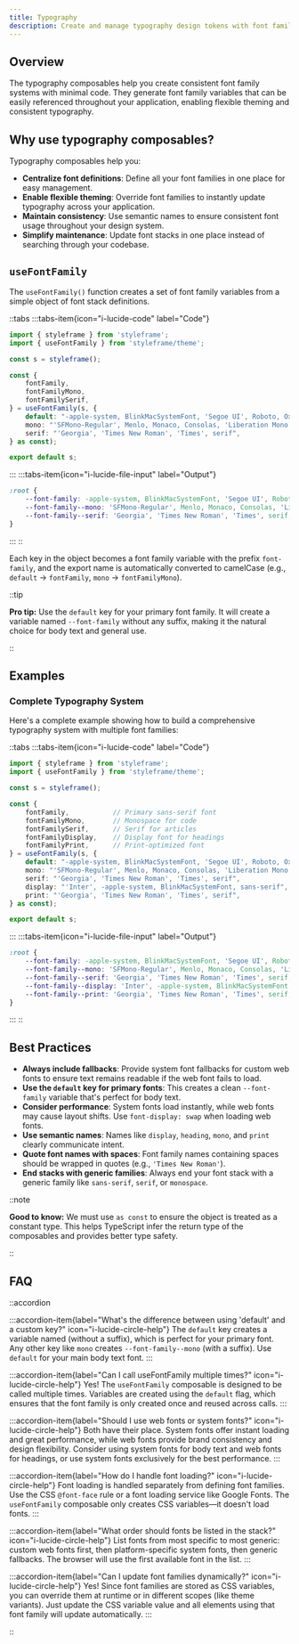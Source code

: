 ```yaml
---
title: Typography
description: Create and manage typography design tokens with font family variables for consistent text styling across your application.
---
```


## Overview

The typography composables help you create consistent font family systems with minimal code. They generate font family variables that can be easily referenced throughout your application, enabling flexible theming and consistent typography.

## Why use typography composables?

Typography composables help you:

- **Centralize font definitions**: Define all your font families in one place for easy management.
- **Enable flexible theming**: Override font families to instantly update typography across your application.
- **Maintain consistency**: Use semantic names to ensure consistent font usage throughout your design system.
- **Simplify maintenance**: Update font stacks in one place instead of searching through your codebase.

## `useFontFamily`

The `useFontFamily()` function creates a set of font family variables from a simple object of font stack definitions.

::tabs
:::tabs-item{icon="i-lucide-code" label="Code"}

```ts
import { styleframe } from 'styleframe';
import { useFontFamily } from 'styleframe/theme';

const s = styleframe();

const {
    fontFamily,
    fontFamilyMono,
    fontFamilySerif,
} = useFontFamily(s, {
    default: "-apple-system, BlinkMacSystemFont, 'Segoe UI', Roboto, Oxygen-Sans, Ubuntu, Cantarell, 'Helvetica Neue', sans-serif",
    mono: "'SFMono-Regular', Menlo, Monaco, Consolas, 'Liberation Mono', 'Courier New', monospace",
    serif: "'Georgia', 'Times New Roman', 'Times', serif",
} as const);

export default s;
```

:::
:::tabs-item{icon="i-lucide-file-input" label="Output"}

```css
:root {
    --font-family: -apple-system, BlinkMacSystemFont, 'Segoe UI', Roboto, Oxygen-Sans, Ubuntu, Cantarell, 'Helvetica Neue', sans-serif;
    --font-family--mono: 'SFMono-Regular', Menlo, Monaco, Consolas, 'Liberation Mono', 'Courier New', monospace;
    --font-family--serif: 'Georgia', 'Times New Roman', 'Times', serif;
}
```

:::
::

Each key in the object becomes a font family variable with the prefix `font-family`, and the export name is automatically converted to camelCase (e.g., `default` → `fontFamily`, `mono` → `fontFamilyMono`).

::tip

**Pro tip:** Use the `default` key for your primary font family. It will create a variable named `--font-family` without any suffix, making it the natural choice for body text and general use.

::

## Examples

### Complete Typography System

Here's a complete example showing how to build a comprehensive typography system with multiple font families:

::tabs
:::tabs-item{icon="i-lucide-code" label="Code"}

```ts
import { styleframe } from 'styleframe';
import { useFontFamily } from 'styleframe/theme';

const s = styleframe();

const {
    fontFamily,           // Primary sans-serif font
    fontFamilyMono,       // Monospace for code
    fontFamilySerif,      // Serif for articles
    fontFamilyDisplay,    // Display font for headings
    fontFamilyPrint,      // Print-optimized font
} = useFontFamily(s, {
    default: "-apple-system, BlinkMacSystemFont, 'Segoe UI', Roboto, Oxygen-Sans, Ubuntu, Cantarell, 'Helvetica Neue', sans-serif",
    mono: "'SFMono-Regular', Menlo, Monaco, Consolas, 'Liberation Mono', 'Courier New', monospace",
    serif: "'Georgia', 'Times New Roman', 'Times', serif",
    display: "'Inter', -apple-system, BlinkMacSystemFont, sans-serif",
    print: "'Georgia', 'Times New Roman', 'Times', serif",
} as const);

export default s;
```

:::
:::tabs-item{icon="i-lucide-file-input" label="Output"}

```css
:root {
    --font-family: -apple-system, BlinkMacSystemFont, 'Segoe UI', Roboto, Oxygen-Sans, Ubuntu, Cantarell, 'Helvetica Neue', sans-serif;
    --font-family--mono: 'SFMono-Regular', Menlo, Monaco, Consolas, 'Liberation Mono', 'Courier New', monospace;
    --font-family--serif: 'Georgia', 'Times New Roman', 'Times', serif;
    --font-family--display: 'Inter', -apple-system, BlinkMacSystemFont, sans-serif;
    --font-family--print: 'Georgia', 'Times New Roman', 'Times', serif;
}
```

:::
::

## Best Practices

- **Always include fallbacks**: Provide system font fallbacks for custom web fonts to ensure text remains readable if the web font fails to load.
- **Use the `default` key for primary fonts**: This creates a clean `--font-family` variable that's perfect for body text.
- **Consider performance**: System fonts load instantly, while web fonts may cause layout shifts. Use `font-display: swap` when loading web fonts.
- **Use semantic names**: Names like `display`, `heading`, `mono`, and `print` clearly communicate intent.
- **Quote font names with spaces**: Font family names containing spaces should be wrapped in quotes (e.g., `'Times New Roman'`).
- **End stacks with generic families**: Always end your font stack with a generic family like `sans-serif`, `serif`, or `monospace`.

::note

**Good to know:** We must use `as const` to ensure the object is treated as a constant type. This helps TypeScript infer the return type of the composables and provides better type safety.

::

## FAQ

::accordion

:::accordion-item{label="What's the difference between using 'default' and a custom key?" icon="i-lucide-circle-help"}
The `default` key creates a variable named (without a suffix), which is perfect for your primary font. Any other key like `mono` creates `--font-family--mono` (with a suffix). Use `default` for your main body text font.
:::

:::accordion-item{label="Can I call useFontFamily multiple times?" icon="i-lucide-circle-help"}
Yes! The `useFontFamily` composable is designed to be called multiple times. Variables are created using the `default` flag, which ensures that the font family is only created once and reused across calls.
:::

:::accordion-item{label="Should I use web fonts or system fonts?" icon="i-lucide-circle-help"}
Both have their place. System fonts offer instant loading and great performance, while web fonts provide brand consistency and design flexibility. Consider using system fonts for body text and web fonts for headings, or use system fonts exclusively for the best performance.
:::

:::accordion-item{label="How do I handle font loading?" icon="i-lucide-circle-help"}
Font loading is handled separately from defining font families. Use the CSS `@font-face` rule or a font loading service like Google Fonts. The `useFontFamily` composable only creates CSS variables—it doesn't load fonts.
:::

:::accordion-item{label="What order should fonts be listed in the stack?" icon="i-lucide-circle-help"}
List fonts from most specific to most generic: custom web fonts first, then platform-specific system fonts, then generic fallbacks. The browser will use the first available font in the list.
:::

:::accordion-item{label="Can I update font families dynamically?" icon="i-lucide-circle-help"}
Yes! Since font families are stored as CSS variables, you can override them at runtime or in different scopes (like theme variants). Just update the CSS variable value and all elements using that font family will update automatically.
:::

::
